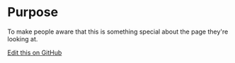 # Purpose
To make people aware that this is something special about the page they're
looking at.

[Edit this on GitHub](https://github.com/wellcomecollection/wellcomecollection.org/edit/master/common/views/components/MessageBar/README.md)

